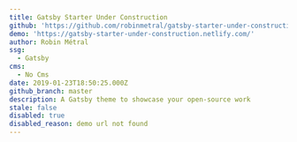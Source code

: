 ```yaml
---
title: Gatsby Starter Under Construction
github: 'https://github.com/robinmetral/gatsby-starter-under-construction'
demo: 'https://gatsby-starter-under-construction.netlify.com/'
author: Robin Métral
ssg:
  - Gatsby
cms:
  - No Cms
date: 2019-01-23T18:50:25.000Z
github_branch: master
description: A Gatsby theme to showcase your open-source work
stale: false
disabled: true
disabled_reason: demo url not found
---
```

